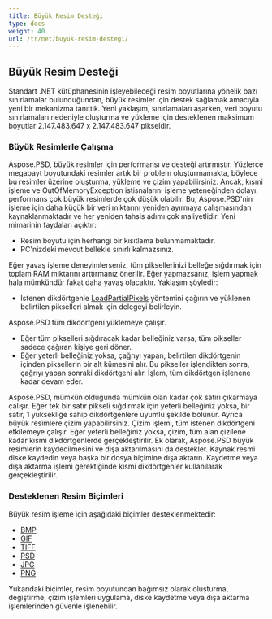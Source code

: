 ```yaml
---
title: Büyük Resim Desteği
type: docs
weight: 40
url: /tr/net/buyuk-resim-destegi/
---
```


## **Büyük Resim Desteği**
Standart .NET kütüphanesinin işleyebileceği resim boyutlarına yönelik bazı sınırlamalar bulunduğundan, büyük resimler için destek sağlamak amacıyla yeni bir mekanizma tanıttık. Yeni yaklaşım, sınırlamaları aşarken, veri boyutu sınırlamaları nedeniyle oluşturma ve yükleme için desteklenen maksimum boyutlar 2.147.483.647 x 2.147.483.647 pikseldir.
### **Büyük Resimlerle Çalışma**
Aspose.PSD, büyük resimler için performansı ve desteği artırmıştır. Yüzlerce megabayt boyutundaki resimler artık bir problem oluşturmamakta, böylece bu resimler üzerine oluşturma, yükleme ve çizim yapabilirsiniz. Ancak, kısmi işleme ve OutOfMemoryException istisnalarını işleme yeteneğinden dolayı, performans çok büyük resimlerde çok düşük olabilir. Bu, Aspose.PSD'nin işleme için daha küçük bir veri miktarını yeniden ayırmaya çalışmasından kaynaklanmaktadır ve her yeniden tahsis adımı çok maliyetlidir. Yeni mimarinin faydaları açıktır:

- Resim boyutu için herhangi bir kısıtlama bulunmamaktadır.
- PC'nizdeki mevcut bellekle sınırlı kalmazsınız.

Eğer yavaş işleme deneyimlerseniz, tüm piksellerinizi belleğe sığdırmak için toplam RAM miktarını arttırmanız önerilir. Eğer yapmazsanız, işlem yapmak hala mümkündür fakat daha yavaş olacaktır. Yaklaşım şöyledir:

- İstenen dikdörtgenle [LoadPartialPixels](https://reference.aspose.com/psd/net/aspose.psd/rasterimage/methods/loadpartialpixels) yöntemini çağırın ve yüklenen belirtilen pikselleri almak için delegeyi belirleyin.

Aspose.PSD tüm dikdörtgeni yüklemeye çalışır.

- Eğer tüm pikselleri sığdıracak kadar belleğiniz varsa, tüm pikseller sadece çağıran kişiye geri döner.
- Eğer yeterli belleğiniz yoksa, çağrıyı yapan, belirtilen dikdörtgenin içinden piksellerin bir alt kümesini alır. Bu pikseller işlendikten sonra, çağrıyı yapan sonraki dikdörtgeni alır. İşlem, tüm dikdörtgen işlenene kadar devam eder.

Aspose.PSD, mümkün olduğunda mümkün olan kadar çok satırı çıkarmaya çalışır. Eğer tek bir satır pikseli sığdırmak için yeterli belleğiniz yoksa, bir satır, 1 yüksekliğe sahip dikdörtgenlere uyumlu şekilde bölünür. Ayrıca büyük resimlere çizim yapabilirsiniz. Çizim işlemi, tüm istenen dikdörtgeni etkilemeye çalışır. Eğer yeterli belleğiniz yoksa, çizim, tüm alan çizilene kadar kısmi dikdörtgenlerde gerçekleştirilir. Ek olarak, Aspose.PSD büyük resimlerin kaydedilmesini ve dışa aktarılmasını da destekler. Kaynak resmi diske kaydedin veya başka bir dosya biçimine dışa aktarın. Kaydetme veya dışa aktarma işlemi gerektiğinde kısmi dikdörtgenler kullanılarak gerçekleştirilir.
### **Desteklenen Resim Biçimleri**
Büyük resim işleme için aşağıdaki biçimler desteklenmektedir:

- [BMP](https://reference.aspose.com/psd/net/aspose.psd.imageoptions/bmpoptions)
- [GIF](https://reference.aspose.com/psd/net/aspose.psd.imageoptions/gifoptions)
- [TIFF](https://reference.aspose.com/psd/net/aspose.psd.imageoptions/tiffoptions)
- [PSD](https://reference.aspose.com/psd/net/aspose.psd.imageoptions/psdoptions)
- [JPG](https://reference.aspose.com/psd/net/aspose.psd.imageoptions/jpegoptions)
- [PNG](https://reference.aspose.com/psd/net/aspose.psd.imageoptions/pngoptions)

Yukarıdaki biçimler, resim boyutundan bağımsız olarak oluşturma, değiştirme, çizim işlemleri uygulama, diske kaydetme veya dışa aktarma işlemlerinden güvenle işlenebilir.
